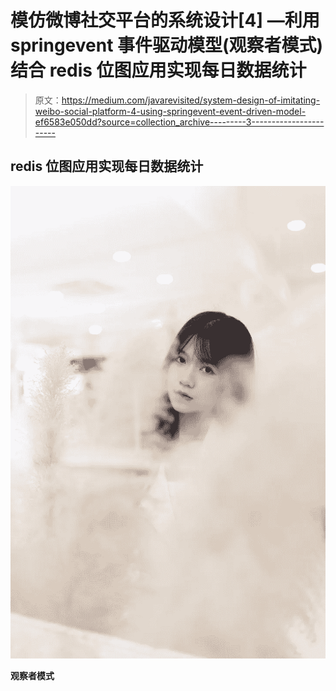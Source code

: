 # 模仿微博社交平台的系统设计[4] —利用 springevent 事件驱动模型(观察者模式)结合 redis 位图应用实现每日数据统计

> 原文：<https://medium.com/javarevisited/system-design-of-imitating-weibo-social-platform-4-using-springevent-event-driven-model-ef6583e050dd?source=collection_archive---------3----------------------->

## redis 位图应用实现每日数据统计

![](img/df5d5e598617d7567b60452828cb9b51.png)

**观察者模式**